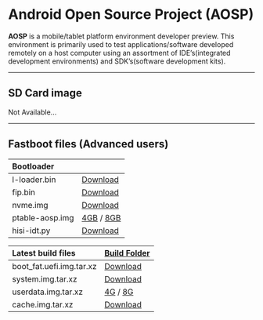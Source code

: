 # Android Open Source Project (AOSP)

**AOSP** is a mobile/tablet platform environment developer preview. This environment is primarily used to test applications/software developed remotely on a host computer using an assortment of IDE’s(integrated development environments) and SDK’s(software development kits).

***

## SD Card image

Not Available...

***

## Fastboot files (Advanced users)

|   Bootloader    |        |
|:------------------|:-----------------------|
| l-loader.bin      | [Download](http://builds.96boards.org/releases/hikey/linaro/binaries/latest/l-loader.bin)           |
| fip.bin           | [Download](http://builds.96boards.org/releases/hikey/linaro/binaries/latest/fip.bin)           | 
| nvme.img          | [Download](http://builds.96boards.org/releases/hikey/linaro/binaries/latest/nvme.img)           | 
| ptable-aosp.img  | [4GB](http://builds.96boards.org/releases/hikey/linaro/binaries/latest/ptable-aosp-4g.img) / [8GB](http://builds.96boards.org/releases/hikey/linaro/binaries/latest/ptable-aosp-8g.img)      | 
| hisi-idt.py       | [Download](http://builds.96boards.org/releases/hikey/linaro/binaries/latest/hisi-idt.py)           | 

|   Latest build files    |    [Build Folder](http://builds.96boards.org/releases/hikey/linaro/aosp/latest/) |
|:------------------------|:-----------------------|
|boot_fat.uefi.img.tar.xz |[Download](http://builds.96boards.org/releases/hikey/linaro/aosp/latest/boot_fat.uefi.img.tar.xz)     |
|system.img.tar.xz        |[Download](http://builds.96boards.org/releases/hikey/linaro/aosp/latest/system.img.tar.xz)            |
|userdata.img.tar.xz      |[4G](http://builds.96boards.org/releases/hikey/linaro/aosp/latest/userdata-4gb.img.tar.xz) / [8G](http://builds.96boards.org/releases/hikey/linaro/aosp/latest/userdata-8gb.img.tar.xz)            |
|cache.img.tar.xz         |[Download](http://builds.96boards.org/releases/hikey/linaro/aosp/latest/cache.img.tar.xz)            |


